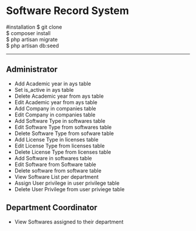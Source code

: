 <h1>Software Record System</h1>

#installation
$ git clone <br />
$ composer install <br />
$ php artisan migrate <br />
$ php artisan db:seed <br />

<hr />
<h2>Administrator</h2>
<ul>
    <li>Add Academic year in ays table</li>
    <li>Set is_active in ays table</li>
    <li>Delete Academic year from ays table</li>
    <li>Edit Academic year from ays table</li>
    <li>Add Company in companies table</li>
    <li>Edit Company in companies table</li>
    <li>Add Software Type in softwares table</li>
    <li>Edit Software Type from softwares table</li>
    <li>Delete Software Type from sofware table</li>
    <li>Add License Type in licenses table</li>
    <li>Edit License Type from licenses table</li>
    <li>Delete License Type from licenses table</li>
    <li>Add Software in softwares table</li>
    <li>Edit Software from Software table</li>
    <li>Delete software from software table</li>
    <li>View Software List per department</li>
    <li>Assign User privilege in user privilege table</li>
    <li>Delete User Privilege from user priviege table</li>
</ul>

<h2>Department Coordinator</h2>
<ul>
    <li>View Softwares assigned to their department</li>    
</ul>